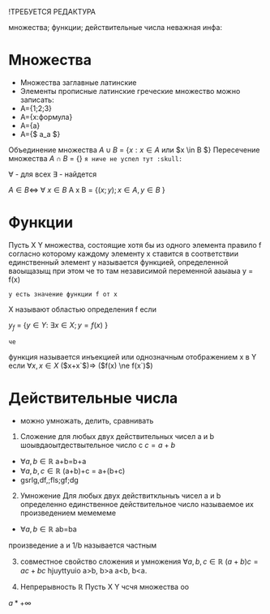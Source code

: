 !ТРЕБУЕТСЯ РЕДАКТУРА

множества; функции; действительные числа
неважная инфа:
# Множества
- Множества заглавные латинские
- Элементы прописные латинские греческие
множество можно записать:
- A={1;2;3}
- A={x:формула}
- A={a}
- A={$ a_a $}

Объединение множества
$A \cup B$ = {$x:x \in A$ или $x \in B $}
Пересечение множества 
$A\cap B$ = {}
`я ниче не успел тут :skull:`

$\forall$ - для всех
$\exists$ - найдется

$A \in B \Leftrightarrow$ $\forall$ $x \in B$
A x B = {$(x;y); x \in A, y\in B$ }
# Функции

Пусть X Y множества, состоящие хотя бы из одного элемента
правило f согласно которому каждому элементу x ставится в соответствии единственный элемент y называется функцией, определенной ваоыщазыщ при этом че то там независимой переменной ааыаыа y = f(x)

`y есть значение функции f от x`

X называют областью определения f если

$y_f$ = {$y \in Y:$ $\exists x \in X; y=f(x)$ }

`че`

функция называется инъекцией или однозначным отображением x в Y если 
$\forall x, x\in X$ ($x+x`$)$\Rightarrow$ ($f(x) \ne f(x`)$)

# Действительные числа
- можно умножать, делить, сравнивать
1. Сложение
для любых двух действительных чисел a и b шоывдаоытдествытельное число с 
$c = a + b$
- $\forall a, b \in \mathbb R$ a+b=b+a
- $\forall a,b,c \in \mathbb R$ (a+b)+c = a+(b+c)
- gsrlg,df,;fls;gf;dg

2. Умножение
Для любых двух действиткльныъ чисел a и b определенно единственное действительное число называемое их произведением мемемеме

- $\forall a,b \in \mathbb R$ ab=ba

произведение a и 1/b называется частным

3. совместное свойство сложения и умножения
 $\forall a,b,c \in \mathbb R$ $(a+b)c=ac+bc$
 hjuyttyuio
 a>b, b>a
 a<b, b<a.
 
 5. Непрерывность $\mathbb R$
 Пусть X Y чсчя множества оо 

$a * + \infty$  
